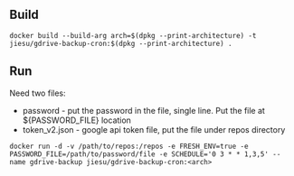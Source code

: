 ## Build
```
docker build --build-arg arch=$(dpkg --print-architecture) -t jiesu/gdrive-backup-cron:$(dpkg --print-architecture) .
```

## Run
Need two files:
* password - put the password in the file, single line. Put the file at ${PASSWORD_FILE} location
* token_v2.json - google api token file, put the file under repos directory


```
docker run -d -v /path/to/repos:/repos -e FRESH_ENV=true -e PASSWORD_FILE=/path/to/password/file -e SCHEDULE='0 3 * * 1,3,5' --name gdrive-backup jiesu/gdrive-backup-cron:<arch>
```
